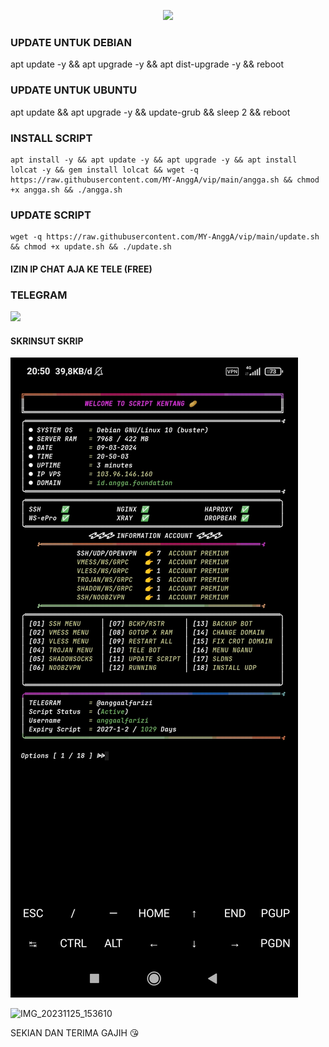 <p align="center">
<img src="https://readme-typing-svg.herokuapp.com?color=%93F43E&center=true&vCenter=true&lines=CREATED+BY+ANGGA+ALFARIZI" />
</p>

### UPDATE UNTUK DEBIAN
apt update -y && apt upgrade -y && apt dist-upgrade -y && reboot

### UPDATE UNTUK UBUNTU
apt update && apt upgrade -y && update-grub && sleep 2 && reboot

### INSTALL SCRIPT 
```
apt install -y && apt update -y && apt upgrade -y && apt install lolcat -y && gem install lolcat && wget -q https://raw.githubusercontent.com/MY-AnggA/vip/main/angga.sh && chmod +x angga.sh && ./angga.sh

```
### UPDATE SCRIPT 
```
wget -q https://raw.githubusercontent.com/MY-AnggA/vip/main/update.sh && chmod +x update.sh && ./update.sh

```

#### IZIN IP CHAT AJA KE TELE (FREE)

### TELEGRAM
<a href="https://t.me/anggaalfarizi" target=”_blank”><img src="https://img.shields.io/static/v1?style=for-the-badge&logo=Telegram&label=Telegram&message=Click%20Here&color=blue"></a><br>

#### SKRINSUT SKRIP
![IMG_20231125_153610](https://raw.githubusercontent.com/MY-AnggA/Ga-Penting/main/img/gambarbokep.jpg)

![IMG_20231125_153610](https://encrypted-tbn0.gstatic.com/images?q=tbn:ANd9GcSpOS1utjhLJNEiaBpBZabv5_2YOKYBUnngtA&usqp=CAU)

SEKIAN DAN TERIMA GAJIH 😘
